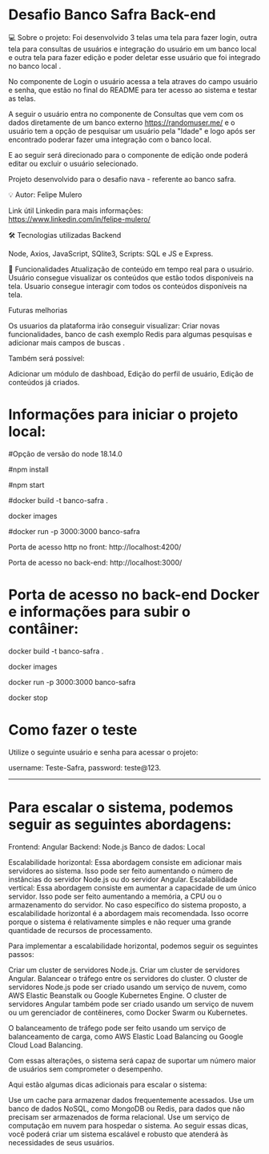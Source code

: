 # Desafio Banco Safra Back-end

💻 Sobre o projeto:
Foi desenvolvido 3 telas uma tela para fazer login, outra tela para consultas de usuários e integração do usuário em um banco local e outra tela para fazer edição e poder deletar esse usuário que foi integrado no banco local .

No componente de Login o usuário acessa a tela atraves do campo usuário e senha, que estão no final do README para ter acesso ao sistema e testar as telas.

A seguir o usuário entra no componente de Consultas que vem com os dados diretamente de um banco externo https://randomuser.me/
e o usuário tem a opção de pesquisar um usuário pela "Idade" e logo após ser encontrado poderar fazer uma integração com o banco local.

E ao seguir será direcionado para o componente de edição onde poderá editar ou excluir o usuário selecionado.

Projeto desenvolvido para o desafio nava - referente ao banco safra.

💡 Autor:
Felipe Mulero

Link útil
Linkedin para mais informações: https://www.linkedin.com/in/felipe-mulero/

🛠️ Tecnologias utilizadas
Backend

Node, Axios, JavaScript, SQlite3, Scripts: SQL e JS e Express.

📌 Funcionalidades
Atualização de conteúdo em tempo real para o usuário. Usuário consegue visualizar os conteúdos que estão todos disponíveis na tela. Usuario consegue interagir com todos os conteúdos disponíveis na tela.

Futuras melhorias

Os usuarios da plataforma irão conseguir visualizar: Criar novas funcionalidades, banco de cash exemplo Redis para algumas pesquisas e adicionar mais campos de buscas .

Também será possível:

Adicionar um módulo de dashboad, Edição do perfil de usuário, Edição de conteúdos já criados.

# Informações para iniciar o projeto local:
#Opção de versão do node 18.14.0

#npm install

#npm start

#docker build -t banco-safra .

docker images

#docker run -p 3000:3000 banco-safra

Porta de acesso http no front:
http://localhost:4200/

Porta de acesso no back-end:
http://localhost:3000/

# Porta de acesso no back-end Docker e informações para subir o contâiner:

docker build -t banco-safra .

docker images

docker run -p 3000:3000 banco-safra

docker stop

# Como fazer o teste

Utilize o seguinte usuário e senha para acessar o projeto:

username: Teste-Safra,
password: teste@123.

-----------------------------------------------------------------------------------------------------------------

# Para escalar o sistema, podemos seguir as seguintes abordagens:

Frontend: Angular
Backend: Node.js
Banco de dados: Local

Escalabilidade horizontal: Essa abordagem consiste em adicionar mais servidores ao sistema. Isso pode ser feito aumentando o número de instâncias do servidor Node.js ou do servidor Angular.
Escalabilidade vertical: Essa abordagem consiste em aumentar a capacidade de um único servidor. Isso pode ser feito aumentando a memória, a CPU ou o armazenamento do servidor.
No caso específico do sistema proposto, a escalabilidade horizontal é a abordagem mais recomendada. Isso ocorre porque o sistema é relativamente simples e não requer uma grande quantidade de recursos de processamento.

Para implementar a escalabilidade horizontal, podemos seguir os seguintes passos:

Criar um cluster de servidores Node.js.
Criar um cluster de servidores Angular.
Balancear o tráfego entre os servidores do cluster.
O cluster de servidores Node.js pode ser criado usando um serviço de nuvem, como AWS Elastic Beanstalk ou Google Kubernetes Engine. O cluster de servidores Angular também pode ser criado usando um serviço de nuvem ou um gerenciador de contêineres, como Docker Swarm ou Kubernetes.

O balanceamento de tráfego pode ser feito usando um serviço de balanceamento de carga, como AWS Elastic Load Balancing ou Google Cloud Load Balancing.

Com essas alterações, o sistema será capaz de suportar um número maior de usuários sem comprometer o desempenho.

Aqui estão algumas dicas adicionais para escalar o sistema:

Use um cache para armazenar dados frequentemente acessados.
Use um banco de dados NoSQL, como MongoDB ou Redis, para dados que não precisam ser armazenados de forma relacional.
Use um serviço de computação em nuvem para hospedar o sistema.
Ao seguir essas dicas, você poderá criar um sistema escalável e robusto que atenderá às necessidades de seus usuários.


